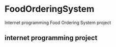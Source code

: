 # FoodOrderingSystem
Internet programming Food Ordering System project
## internet programming project